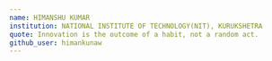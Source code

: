 ```yaml
---
name: HIMANSHU KUMAR
institution: NATIONAL INSTITUTE OF TECHNOLOGY(NIT), KURUKSHETRA
quote: Innovation is the outcome of a habit, not a random act.
github_user: himankunaw
---
```

